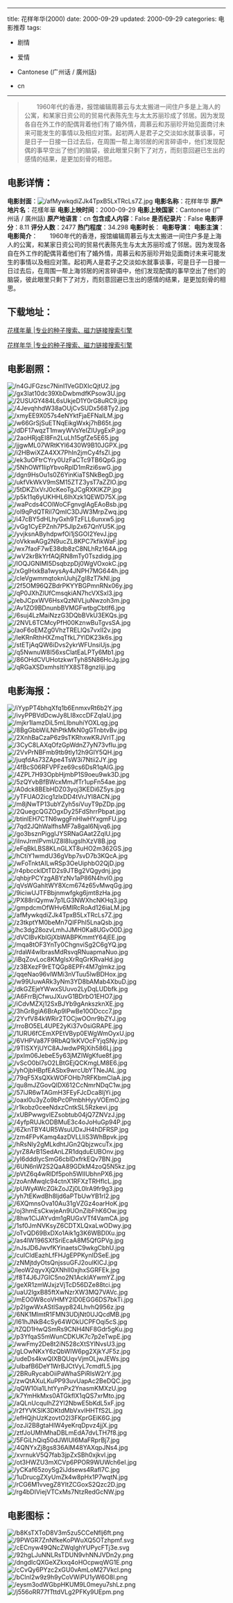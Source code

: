 
---
title: 花样年华(2000)
date: 2000-09-29
updated: 2000-09-29
categories: 电影推荐
tags:
- 剧情
- 爱情

- Cantonese (广州话 / 廣州話)
- cn
---


> 　　1960年代的香港，报馆编辑周慕云与太太搬进一间住户多是上海人的公寓，和某家日资公司的贸易代表陈先生与太太苏丽珍成了邻居。因为发现各自在外工作的配偶背着他们有了婚外情，周慕云和苏丽珍开始见面商讨未来可能发生的事情以及相应对策。起初两人是君子之交淡如水就事谈事，可是日子一日接一日过去后，在周围一帮上海邻居的闲言碎语中，他们发现配偶的事早空出了他们的脑袋，彼此眼里只剩下了对方，而刻意回避已生出的感情的结果，是更加刻骨的相思。

## **电影详情**：

**电影封面**：<img src="https://image.tmdb.org/t/p/w200/afMywkqdiZJk4TpxB5LxTRcLs7Z.jpg" alt="/afMywkqdiZJk4TpxB5LxTRcLs7Z.jpg" title="/afMywkqdiZJk4TpxB5LxTRcLs7Z.jpg">
**电影名称**：花样年华
**原产地片名**：花樣年華
**电影上映时间**：2000-09-29
**电影上映国家**：Cantonese (广州话 / 廣州話)
**原产地语言**：cn
**包含成人内容**：False
**是否纪录片**：False
**电影评分**：8.11
**评分人数**：2477
**热门程度**：34.298
**电影时长**：
**电影导演**：
**电影主演**：
**电影简介**：　　1960年代的香港，报馆编辑周慕云与太太搬进一间住户多是上海人的公寓，和某家日资公司的贸易代表陈先生与太太苏丽珍成了邻居。因为发现各自在外工作的配偶背着他们有了婚外情，周慕云和苏丽珍开始见面商讨未来可能发生的事情以及相应对策。起初两人是君子之交淡如水就事谈事，可是日子一日接一日过去后，在周围一帮上海邻居的闲言碎语中，他们发现配偶的事早空出了他们的脑袋，彼此眼里只剩下了对方，而刻意回避已生出的感情的结果，是更加刻骨的相思。

## **下载地址**：
[花樣年華 |专业的种子搜索、磁力链接搜索引擎](https://movie.amd794.com:2083/?search=%E8%8A%B1%E6%A8%A3%E5%B9%B4%E8%8F%AF&ordering=&mode=match_phrase&page_size=10&page=1)

[花样年华 |专业的种子搜索、磁力链接搜索引擎](https://movie.amd794.com:2083/?search=%E8%8A%B1%E6%A0%B7%E5%B9%B4%E5%8D%8E&ordering=&mode=match_phrase&page_size=10&page=1)
 

## **电影剧照**：
<img src="https://image.tmdb.org/t/p/original/n4GJFGzsc7NinI1VeGDXIcQjtU2.jpg" alt="/n4GJFGzsc7NinI1VeGDXIcQjtU2.jpg" title="/n4GJFGzsc7NinI1VeGDXIcQjtU2.jpg"><img src="https://image.tmdb.org/t/p/original/gx3Iat10dc39XbDwbmdfKPsow3U.jpg" alt="/gx3Iat10dc39XbDwbmdfKPsow3U.jpg" title="/gx3Iat10dc39XbDwbmdfKPsow3U.jpg"><img src="https://image.tmdb.org/t/p/original/2USUGY484L6sUkjeD1Y0rG8uRC9.jpg" alt="/2USUGY484L6sUkjeD1Y0rG8uRC9.jpg" title="/2USUGY484L6sUkjeD1Y0rG8uRC9.jpg"><img src="https://image.tmdb.org/t/p/original/4JevqhhdW38aOUjCvSUDx568Ty2.jpg" alt="/4JevqhhdW38aOUjCvSUDx568Ty2.jpg" title="/4JevqhhdW38aOUjCvSUDx568Ty2.jpg"><img src="https://image.tmdb.org/t/p/original/xmyEE9X057s4eNYktFjaEFNaILM.jpg" alt="/xmyEE9X057s4eNYktFjaEFNaILM.jpg" title="/xmyEE9X057s4eNYktFjaEFNaILM.jpg"><img src="https://image.tmdb.org/t/p/original/w66GrSjSuETNqEikgWxkj7hB65t.jpg" alt="/w66GrSjSuETNqEikgWxkj7hB65t.jpg" title="/w66GrSjSuETNqEikgWxkj7hB65t.jpg"><img src="https://image.tmdb.org/t/p/original/dDF17wqzT1mwyWVsYeIZIUygExP.jpg" alt="/dDF17wqzT1mwyWVsYeIZIUygExP.jpg" title="/dDF17wqzT1mwyWVsYeIZIUygExP.jpg"><img src="https://image.tmdb.org/t/p/original/2aoHRjqEI8Fn2LuLh15gfZe5E65.jpg" alt="/2aoHRjqEI8Fn2LuLh15gfZe5E65.jpg" title="/2aoHRjqEI8Fn2LuLh15gfZe5E65.jpg"><img src="https://image.tmdb.org/t/p/original/jjgwML07WRtKYI6430W9B10JGPX.jpg" alt="/jjgwML07WRtKYI6430W9B10JGPX.jpg" title="/jjgwML07WRtKYI6430W9B10JGPX.jpg"><img src="https://image.tmdb.org/t/p/original/i2HBwiXZA4XX7PhIn2jmCy4fsZI.jpg" alt="/i2HBwiXZA4XX7PhIn2jmCy4fsZI.jpg" title="/i2HBwiXZA4XX7PhIn2jmCy4fsZI.jpg"><img src="https://image.tmdb.org/t/p/original/ek3uOFtrCYry0UzFaCTc9TB6QpG.jpg" alt="/ek3uOFtrCYry0UzFaCTc9TB6QpG.jpg" title="/ek3uOFtrCYry0UzFaCTc9TB6QpG.jpg"><img src="https://image.tmdb.org/t/p/original/5NhOWf1IipYbvoRplD1mRzi6swG.jpg" alt="/5NhOWf1IipYbvoRplD1mRzi6swG.jpg" title="/5NhOWf1IipYbvoRplD1mRzi6swG.jpg"><img src="https://image.tmdb.org/t/p/original/dgn9HsOu1s0Z6YinKiaTSNkBegD.jpg" alt="/dgn9HsOu1s0Z6YinKiaTSNkBegD.jpg" title="/dgn9HsOu1s0Z6YinKiaTSNkBegD.jpg"><img src="https://image.tmdb.org/t/p/original/ukfVkWkV9mSM15ZTZ3ysT7aZZlO.jpg" alt="/ukfVkWkV9mSM15ZTZ3ysT7aZZlO.jpg" title="/ukfVkWkV9mSM15ZTZ3ysT7aZZlO.jpg"><img src="https://image.tmdb.org/t/p/original/5tDKZIxVrJ0cKeoTgJCgRXKIKZP.jpg" alt="/5tDKZIxVrJ0cKeoTgJCgRXKIKZP.jpg" title="/5tDKZIxVrJ0cKeoTgJCgRXKIKZP.jpg"><img src="https://image.tmdb.org/t/p/original/p5k11q6yUKHHL6lhXzk1QEWD75X.jpg" alt="/p5k11q6yUKHHL6lhXzk1QEWD75X.jpg" title="/p5k11q6yUKHHL6lhXzk1QEWD75X.jpg"><img src="https://image.tmdb.org/t/p/original/waPcds4COlWoCFgnvglAgEAoBsb.jpg" alt="/waPcds4COlWoCFgnvglAgEAoBsb.jpg" title="/waPcds4COlWoCFgnvglAgEAoBsb.jpg"><img src="https://image.tmdb.org/t/p/original/ol9qPdQTRil7QmIC3DJW3MrpZwq.jpg" alt="/ol9qPdQTRil7QmIC3DJW3MrpZwq.jpg" title="/ol9qPdQTRil7QmIC3DJW3MrpZwq.jpg"><img src="https://image.tmdb.org/t/p/original/i47cBY5dHLhyGxh9TzFLL6unxw5.jpg" alt="/i47cBY5dHLhyGxh9TzFLL6unxw5.jpg" title="/i47cBY5dHLhyGxh9TzFLL6unxw5.jpg"><img src="https://image.tmdb.org/t/p/original/vGg1CyEPZnh7P5Jlp2x67QnYU5K.jpg" alt="/vGg1CyEPZnh7P5Jlp2x67QnYU5K.jpg" title="/vGg1CyEPZnh7P5Jlp2x67QnYU5K.jpg"><img src="https://image.tmdb.org/t/p/original/yvjksnAByhdpwfOi1jSGOI2YevJ.jpg" alt="/yvjksnAByhdpwfOi1jSGOI2YevJ.jpg" title="/yvjksnAByhdpwfOi1jSGOI2YevJ.jpg"><img src="https://image.tmdb.org/t/p/original/oVkkwAGg2N9ucZL8KPC7kfikWaF.jpg" alt="/oVkkwAGg2N9ucZL8KPC7kfikWaF.jpg" title="/oVkkwAGg2N9ucZL8KPC7kfikWaF.jpg"><img src="https://image.tmdb.org/t/p/original/wx7faoF7wE38db8zC8NLhRz164A.jpg" alt="/wx7faoF7wE38db8zC8NLhRz164A.jpg" title="/wx7faoF7wE38db8zC8NLhRz164A.jpg"><img src="https://image.tmdb.org/t/p/original/wV2krBkYrfAQjRN8mTy0Tszdidg.jpg" alt="/wV2krBkYrfAQjRN8mTy0Tszdidg.jpg" title="/wV2krBkYrfAQjRN8mTy0Tszdidg.jpg"><img src="https://image.tmdb.org/t/p/original/lOQJGNIMI5DsqbzpDj0WgVOxokC.jpg" alt="/lOQJGNIMI5DsqbzpDj0WgVOxokC.jpg" title="/lOQJGNIMI5DsqbzpDj0WgVOxokC.jpg"><img src="https://image.tmdb.org/t/p/original/xGglHxkBa1wysAy4JNPH7MG644h.jpg" alt="/xGglHxkBa1wysAy4JNPH7MG644h.jpg" title="/xGglHxkBa1wysAy4JNPH7MG644h.jpg"><img src="https://image.tmdb.org/t/p/original/cIeVgwmmqtoknUuhjZgI8zT7kNl.jpg" alt="/cIeVgwmmqtoknUuhjZgI8zT7kNl.jpg" title="/cIeVgwmmqtoknUuhjZgI8zT7kNl.jpg"><img src="https://image.tmdb.org/t/p/original/2f5OM96QZBdrPKYYBGPmnRNx06y.jpg" alt="/2f5OM96QZBdrPKYYBGPmnRNx06y.jpg" title="/2f5OM96QZBdrPKYYBGPmnRNx06y.jpg"><img src="https://image.tmdb.org/t/p/original/qP0JXhZlUfCmsqkiAN7hcVXSxl3.jpg" alt="/qP0JXhZlUfCmsqkiAN7hcVXSxl3.jpg" title="/qP0JXhZlUfCmsqkiAN7hcVXSxl3.jpg"><img src="https://image.tmdb.org/t/p/original/ebJCpxWV6HsxQzNIVLjuNwzoh3m.jpg" alt="/ebJCpxWV6HsxQzNIVLjuNwzoh3m.jpg" title="/ebJCpxWV6HsxQzNIVLjuNwzoh3m.jpg"><img src="https://image.tmdb.org/t/p/original/Av1ZO9BDnunbBVMGFwtbgCbtlf6.jpg" alt="/Av1ZO9BDnunbBVMGFwtbgCbtlf6.jpg" title="/Av1ZO9BDnunbBVMGFwtbgCbtlf6.jpg"><img src="https://image.tmdb.org/t/p/original/6suj4LzMaiNzzG3DQbBVkU3EKQs.jpg" alt="/6suj4LzMaiNzzG3DQbBVkU3EKQs.jpg" title="/6suj4LzMaiNzzG3DQbBVkU3EKQs.jpg"><img src="https://image.tmdb.org/t/p/original/2NVL6TCMcyPfH00KznwBuTgvsSA.jpg" alt="/2NVL6TCMcyPfH00KznwBuTgvsSA.jpg" title="/2NVL6TCMcyPfH00KznwBuTgvsSA.jpg"><img src="https://image.tmdb.org/t/p/original/aoF6oEMZg0VhzTRELlQs7vxII2v.jpg" alt="/aoF6oEMZg0VhzTRELlQs7vxII2v.jpg" title="/aoF6oEMZg0VhzTRELlQs7vxII2v.jpg"><img src="https://image.tmdb.org/t/p/original/leKRnRthHXZmqTfkL7YlDK23k6s.jpg" alt="/leKRnRthHXZmqTfkL7YlDK23k6s.jpg" title="/leKRnRthHXZmqTfkL7YlDK23k6s.jpg"><img src="https://image.tmdb.org/t/p/original/stETjAqQW6iDvs2ykrWFUnsiUjs.jpg" alt="/stETjAqQW6iDvs2ykrWFUnsiUjs.jpg" title="/stETjAqQW6iDvs2ykrWFUnsiUjs.jpg"><img src="https://image.tmdb.org/t/p/original/q5NwnuW8I56xsClatEaLPTy6Mb1.jpg" alt="/q5NwnuW8I56xsClatEaLPTy6Mb1.jpg" title="/q5NwnuW8I56xsClatEaLPTy6Mb1.jpg"><img src="https://image.tmdb.org/t/p/original/86OHdCVUHotzkwrTyh85N86HcJg.jpg" alt="/86OHdCVUHotzkwrTyh85N86HcJg.jpg" title="/86OHdCVUHotzkwrTyh85N86HcJg.jpg"><img src="https://image.tmdb.org/t/p/original/qRGaXSDxmhsItlYX8ST8gnzliji.jpg" alt="/qRGaXSDxmhsItlYX8ST8gnzliji.jpg" title="/qRGaXSDxmhsItlYX8ST8gnzliji.jpg">

## **电影海报**：
<img src="https://image.tmdb.org/t/p/original/iYypPT4bhqXfq1b6EnmxvRt6b2Y.jpg" alt="/iYypPT4bhqXfq1b6EnmxvRt6b2Y.jpg" title="/iYypPT4bhqXfq1b6EnmxvRt6b2Y.jpg"><img src="https://image.tmdb.org/t/p/original/ivyPPBVdDcwJy8LI8xccDFZqIaU.jpg" alt="/ivyPPBVdDcwJy8LI8xccDFZqIaU.jpg" title="/ivyPPBVdDcwJy8LI8xccDFZqIaU.jpg"><img src="https://image.tmdb.org/t/p/original/mjkr1IamzDiL5mLIbnuhiYOXLqg.jpg" alt="/mjkr1IamzDiL5mLIbnuhiYOXLqg.jpg" title="/mjkr1IamzDiL5mLIbnuhiYOXLqg.jpg"><img src="https://image.tmdb.org/t/p/original/8BgGbbWiLNhPtkMkN0gGTnbtvBv.jpg" alt="/8BgGbbWiLNhPtkMkN0gGTnbtvBv.jpg" title="/8BgGbbWiLNhPtkMkN0gGTnbtvBv.jpg"><img src="https://image.tmdb.org/t/p/original/2XnhBaCzaP6z9sTKRhxwKRJVrlT.jpg" alt="/2XnhBaCzaP6z9sTKRhxwKRJVrlT.jpg" title="/2XnhBaCzaP6z9sTKRhxwKRJVrlT.jpg"><img src="https://image.tmdb.org/t/p/original/3CyC8LAXqOfzGpWdnZ7yN73vfIu.jpg" alt="/3CyC8LAXqOfzGpWdnZ7yN73vfIu.jpg" title="/3CyC8LAXqOfzGpWdnZ7yN73vfIu.jpg"><img src="https://image.tmdb.org/t/p/original/2VvPrNBFmb9tb9tly12h9GIY5QH.jpg" alt="/2VvPrNBFmb9tb9tly12h9GIY5QH.jpg" title="/2VvPrNBFmb9tb9tly12h9GIY5QH.jpg"><img src="https://image.tmdb.org/t/p/original/juqfdAs73ZApe4TsW3i7Ntii2JY.jpg" alt="/juqfdAs73ZApe4TsW3i7Ntii2JY.jpg" title="/juqfdAs73ZApe4TsW3i7Ntii2JY.jpg"><img src="https://image.tmdb.org/t/p/original/4fBcS06RFVPFze69cs6DsR1qAIG.jpg" alt="/4fBcS06RFVPFze69cs6DsR1qAIG.jpg" title="/4fBcS06RFVPFze69cs6DsR1qAIG.jpg"><img src="https://image.tmdb.org/t/p/original/4ZPL7H93OpbHjmbP1S9oeu9wk3D.jpg" alt="/4ZPL7H93OpbHjmbP1S9oeu9wk3D.jpg" title="/4ZPL7H93OpbHjmbP1S9oeu9wk3D.jpg"><img src="https://image.tmdb.org/t/p/original/5zQYvbBfBWcxMmJfTr1upFn54ae.jpg" alt="/5zQYvbBfBWcxMmJfTr1upFn54ae.jpg" title="/5zQYvbBfBWcxMmJfTr1upFn54ae.jpg"><img src="https://image.tmdb.org/t/p/original/A0dck8BEbHDZ03yoj3KEDi6Z5ys.jpg" alt="/A0dck8BEbHDZ03yoj3KEDi6Z5ys.jpg" title="/A0dck8BEbHDZ03yoj3KEDi6Z5ys.jpg"><img src="https://image.tmdb.org/t/p/original/yTFUAO2icg1zlxDD4tVrJYl8ACN.jpg" alt="/yTFUAO2icg1zlxDD4tVrJYl8ACN.jpg" title="/yTFUAO2icg1zlxDD4tVrJYl8ACN.jpg"><img src="https://image.tmdb.org/t/p/original/m8jNwTP13ubYZyh5siVuyT9pZDp.jpg" alt="/m8jNwTP13ubYZyh5siVuyT9pZDp.jpg" title="/m8jNwTP13ubYZyh5siVuyT9pZDp.jpg"><img src="https://image.tmdb.org/t/p/original/2QuegcQGZOgxDy25FdShrrPbpat.jpg" alt="/2QuegcQGZOgxDy25FdShrrPbpat.jpg" title="/2QuegcQGZOgxDy25FdShrrPbpat.jpg"><img src="https://image.tmdb.org/t/p/original/btinlEH7CTN6wggFnHIwHYxgmFU.jpg" alt="/btinlEH7CTN6wggFnHIwHYxgmFU.jpg" title="/btinlEH7CTN6wggFnHIwHYxgmFU.jpg"><img src="https://image.tmdb.org/t/p/original/7qd2JQhWalfhsMF7a8gaI6Njvq6.jpg" alt="/7qd2JQhWalfhsMF7a8gaI6Njvq6.jpg" title="/7qd2JQhWalfhsMF7a8gaI6Njvq6.jpg"><img src="https://image.tmdb.org/t/p/original/go3bsznPiggIJYSRNaGAat2ZqlU.jpg" alt="/go3bsznPiggIJYSRNaGAat2ZqlU.jpg" title="/go3bsznPiggIJYSRNaGAat2ZqlU.jpg"><img src="https://image.tmdb.org/t/p/original/iInvJrmIPvmUZ8l8IugslhXzV8B.jpg" alt="/iInvJrmIPvmUZ8l8IugslhXzV8B.jpg" title="/iInvJrmIPvmUZ8l8IugslhXzV8B.jpg"><img src="https://image.tmdb.org/t/p/original/eFqBkLBS8KLnGLXT8uHO2m362GS.jpg" alt="/eFqBkLBS8KLnGLXT8uHO2m362GS.jpg" title="/eFqBkLBS8KLnGLXT8uHO2m362GS.jpg"><img src="https://image.tmdb.org/t/p/original/hCtiY1wmdU36gVbp7svD7b3KQcA.jpg" alt="/hCtiY1wmdU36gVbp7svD7b3KQcA.jpg" title="/hCtiY1wmdU36gVbp7svD7b3KQcA.jpg"><img src="https://image.tmdb.org/t/p/original/wFoTnktAILwRSp3OeUiphbO2QjD.jpg" alt="/wFoTnktAILwRSp3OeUiphbO2QjD.jpg" title="/wFoTnktAILwRSp3OeUiphbO2QjD.jpg"><img src="https://image.tmdb.org/t/p/original/r4pbccklDtTD2s9JTBg2VQgydnj.jpg" alt="/r4pbccklDtTD2s9JTBg2VQgydnj.jpg" title="/r4pbccklDtTD2s9JTBg2VQgydnj.jpg"><img src="https://image.tmdb.org/t/p/original/qhbjrPCYzgABYzNv1aP86N4hvI0.jpg" alt="/qhbjrPCYzgABYzNv1aP86N4hvI0.jpg" title="/qhbjrPCYzgABYzNv1aP86N4hvI0.jpg"><img src="https://image.tmdb.org/t/p/original/qVsWGahltWY8Xcm674z65vMwqGg.jpg" alt="/qVsWGahltWY8Xcm674z65vMwqGg.jpg" title="/qVsWGahltWY8Xcm674z65vMwqGg.jpg"><img src="https://image.tmdb.org/t/p/original/9iciwUJTFBbjnmwfgkg6jmt8zHa.jpg" alt="/9iciwUJTFBbjnmwfgkg6jmt8zHa.jpg" title="/9iciwUJTFBbjnmwfgkg6jmt8zHa.jpg"><img src="https://image.tmdb.org/t/p/original/PX88riQymw7p1LG3NWXhcNKHq3.jpg" alt="/PX88riQymw7p1LG3NWXhcNKHq3.jpg" title="/PX88riQymw7p1LG3NWXhcNKHq3.jpg"><img src="https://image.tmdb.org/t/p/original/gmpdcmOfWHv6MlRcRoAd126iaLM.jpg" alt="/gmpdcmOfWHv6MlRcRoAd126iaLM.jpg" title="/gmpdcmOfWHv6MlRcRoAd126iaLM.jpg"><img src="https://image.tmdb.org/t/p/original/afMywkqdiZJk4TpxB5LxTRcLs7Z.jpg" alt="/afMywkqdiZJk4TpxB5LxTRcLs7Z.jpg" title="/afMywkqdiZJk4TpxB5LxTRcLs7Z.jpg"><img src="https://image.tmdb.org/t/p/original/z3tkptYM0beMn7QIFPhI5LnaQsb.jpg" alt="/z3tkptYM0beMn7QIFPhI5LnaQsb.jpg" title="/z3tkptYM0beMn7QIFPhI5LnaQsb.jpg"><img src="https://image.tmdb.org/t/p/original/hc3dg28ozvLmhJJMH0Ka8UGvO0D.jpg" alt="/hc3dg28ozvLmhJJMH0Ka8UGvO0D.jpg" title="/hc3dg28ozvLmhJJMH0Ka8UGvO0D.jpg"><img src="https://image.tmdb.org/t/p/original/dVCIBvKblGjXbWABPKmmtY64jEE.jpg" alt="/dVCIBvKblGjXbWABPKmmtY64jEE.jpg" title="/dVCIBvKblGjXbWABPKmmtY64jEE.jpg"><img src="https://image.tmdb.org/t/p/original/mqa8tOF3YnTy0ChgnviSg2C6gYQ.jpg" alt="/mqa8tOF3YnTy0ChgnviSg2C6gYQ.jpg" title="/mqa8tOF3YnTy0ChgnviSg2C6gYQ.jpg"><img src="https://image.tmdb.org/t/p/original/rdaW4wIbrasMdRsvqRNuapmaNuo.jpg" alt="/rdaW4wIbrasMdRsvqRNuapmaNuo.jpg" title="/rdaW4wIbrasMdRsvqRNuapmaNuo.jpg"><img src="https://image.tmdb.org/t/p/original/iBqZovLoc8KMgIsXrRqGrKRvaHd.jpg" alt="/iBqZovLoc8KMgIsXrRqGrKRvaHd.jpg" title="/iBqZovLoc8KMgIsXrRqGrKRvaHd.jpg"><img src="https://image.tmdb.org/t/p/original/z3BXezF9rETQGp8EPFr4M7glmkz.jpg" alt="/z3BXezF9rETQGp8EPFr4M7glmkz.jpg" title="/z3BXezF9rETQGp8EPFr4M7glmkz.jpg"><img src="https://image.tmdb.org/t/p/original/qqeNao96vlWMi3nVTuu5lwBDHox.jpg" alt="/qqeNao96vlWMi3nVTuu5lwBDHox.jpg" title="/qqeNao96vlWMi3nVTuu5lwBDHox.jpg"><img src="https://image.tmdb.org/t/p/original/w99UuwARk3yNm3YD8bAMab4XbuD.jpg" alt="/w99UuwARk3yNm3YD8bAMab4XbuD.jpg" title="/w99UuwARk3yNm3YD8bAMab4XbuD.jpg"><img src="https://image.tmdb.org/t/p/original/dkGZEjeYWwxSUuvo2LyDqLUDbfk.jpg" alt="/dkGZEjeYWwxSUuvo2LyDqLUDbfk.jpg" title="/dkGZEjeYWwxSUuvo2LyDqLUDbfk.jpg"><img src="https://image.tmdb.org/t/p/original/A6FrrBjCfwuJXuvG1BDrbO1EHO7.jpg" alt="/A6FrrBjCfwuJXuvG1BDrbO1EHO7.jpg" title="/A6FrrBjCfwuJXuvG1BDrbO1EHO7.jpg"><img src="https://image.tmdb.org/t/p/original/iCdvMZXj12SxBJYb9gAnkszknXE.jpg" alt="/iCdvMZXj12SxBJYb9gAnkszknXE.jpg" title="/iCdvMZXj12SxBJYb9gAnkszknXE.jpg"><img src="https://image.tmdb.org/t/p/original/3hGr8giA6BrAp9lPwBe10ODccc7.jpg" alt="/3hGr8giA6BrAp9lPwBe10ODccc7.jpg" title="/3hGr8giA6BrAp9lPwBe10ODccc7.jpg"><img src="https://image.tmdb.org/t/p/original/2YvfV84kWRir2TOCjwOOnr9bZYJ.jpg" alt="/2YvfV84kWRir2TOCjwOOnr9bZYJ.jpg" title="/2YvfV84kWRir2TOCjwOOnr9bZYJ.jpg"><img src="https://image.tmdb.org/t/p/original/rroBO5EL4UPE2yKi37v0siGRAPE.jpg" alt="/rroBO5EL4UPE2yKi37v0siGRAPE.jpg" title="/rroBO5EL4UPE2yKi37v0siGRAPE.jpg"><img src="https://image.tmdb.org/t/p/original/1URU6fCEmXPEtVByp0EWgWmOyxU.jpg" alt="/1URU6fCEmXPEtVByp0EWgWmOyxU.jpg" title="/1URU6fCEmXPEtVByp0EWgWmOyxU.jpg"><img src="https://image.tmdb.org/t/p/original/6VHPVa87F9RbAQ1kKVOcFYjqSNy.jpg" alt="/6VHPVa87F9RbAQ1kKVOcFYjqSNy.jpg" title="/6VHPVa87F9RbAQ1kKVOcFYjqSNy.jpg"><img src="https://image.tmdb.org/t/p/original/9TlSXYjUYC8AJwdwPRjXih586Lj.jpg" alt="/9TlSXYjUYC8AJwdwPRjXih586Lj.jpg" title="/9TlSXYjUYC8AJwdwPRjXih586Lj.jpg"><img src="https://image.tmdb.org/t/p/original/pxIm06JebeE5y63jMZIWgKfue8f.jpg" alt="/pxIm06JebeE5y63jMZIWgKfue8f.jpg" title="/pxIm06JebeE5y63jMZIWgKfue8f.jpg"><img src="https://image.tmdb.org/t/p/original/vScO0bl7sO2LBtGEjQCKmgLM8E6.jpg" alt="/vScO0bl7sO2LBtGEjQCKmgLM8E6.jpg" title="/vScO0bl7sO2LBtGEjQCKmgLM8E6.jpg"><img src="https://image.tmdb.org/t/p/original/yhOjbHBpfEASbx9wrcUbYTNeJAL.jpg" alt="/yhOjbHBpfEASbx9wrcUbYTNeJAL.jpg" title="/yhOjbHBpfEASbx9wrcUbYTNeJAL.jpg"><img src="https://image.tmdb.org/t/p/original/79qF5XsQXkWOFOHb7tRFKbmClaA.jpg" alt="/79qF5XsQXkWOFOHb7tRFKbmClaA.jpg" title="/79qF5XsQXkWOFOHb7tRFKbmClaA.jpg"><img src="https://image.tmdb.org/t/p/original/qu8mJZGovQIDX612CcNmrNDqC1w.jpg" alt="/qu8mJZGovQIDX612CcNmrNDqC1w.jpg" title="/qu8mJZGovQIDX612CcNmrNDqC1w.jpg"><img src="https://image.tmdb.org/t/p/original/57iJR6wTAGmH3FEyFJcDca8ljYi.jpg" alt="/57iJR6wTAGmH3FEyFJcDca8ljYi.jpg" title="/57iJR6wTAGmH3FEyFJcDca8ljYi.jpg"><img src="https://image.tmdb.org/t/p/original/oaxl0u3yZo9bPc0PmbhHyyVOEmO.jpg" alt="/oaxl0u3yZo9bPc0PmbhHyyVOEmO.jpg" title="/oaxl0u3yZo9bPc0PmbhHyyVOEmO.jpg"><img src="https://image.tmdb.org/t/p/original/r1kobz0ceeNdxzCntkSL5Rzkevi.jpg" alt="/r1kobz0ceeNdxzCntkSL5Rzkevi.jpg" title="/r1kobz0ceeNdxzCntkSL5Rzkevi.jpg"><img src="https://image.tmdb.org/t/p/original/xUBPwwgvIEZsobtub04jQ7ZNVzJ.jpg" alt="/xUBPwwgvIEZsobtub04jQ7ZNVzJ.jpg" title="/xUBPwwgvIEZsobtub04jQ7ZNVzJ.jpg"><img src="https://image.tmdb.org/t/p/original/4yfpRUJkODBMuE3c4oJoHuGp94P.jpg" alt="/4yfpRUJkODBMuE3c4oJoHuGp94P.jpg" title="/4yfpRUJkODBMuE3c4oJoHuGp94P.jpg"><img src="https://image.tmdb.org/t/p/original/6ZknTBY4UR5WsuUDxJH4hDFRSP.jpg" alt="/6ZknTBY4UR5WsuUDxJH4hDFRSP.jpg" title="/6ZknTBY4UR5WsuUDxJH4hDFRSP.jpg"><img src="https://image.tmdb.org/t/p/original/zm4FPvKamq4azDVLLIiS3WhBpvk.jpg" alt="/zm4FPvKamq4azDVLLIiS3WhBpvk.jpg" title="/zm4FPvKamq4azDVLLIiS3WhBpvk.jpg"><img src="https://image.tmdb.org/t/p/original/hRsNly2gMLkdhtJGn2QbjzwcuTx.jpg" alt="/hRsNly2gMLkdhtJGn2QbjzwcuTx.jpg" title="/hRsNly2gMLkdhtJGn2QbjzwcuTx.jpg"><img src="https://image.tmdb.org/t/p/original/yrZ8ArB1SedAnLZR1dqduEUBOnv.jpg" alt="/yrZ8ArB1SedAnLZR1dqduEUBOnv.jpg" title="/yrZ8ArB1SedAnLZR1dqduEUBOnv.jpg"><img src="https://image.tmdb.org/t/p/original/yI6dddIycSmG6cblDxfrkEQv7BN.jpg" alt="/yI6dddIycSmG6cblDxfrkEQv7BN.jpg" title="/yI6dddIycSmG6cblDxfrkEQv7BN.jpg"><img src="https://image.tmdb.org/t/p/original/6UN6nW2S2QaA89GDkM4zoQ5N5kz.jpg" alt="/6UN6nW2S2QaA89GDkM4zoQ5N5kz.jpg" title="/6UN6nW2S2QaA89GDkM4zoQ5N5kz.jpg"><img src="https://image.tmdb.org/t/p/original/pVtZ6q4wRlDf5poh5WlIUbhnPX6.jpg" alt="/pVtZ6q4wRlDf5poh5WlIUbhnPX6.jpg" title="/pVtZ6q4wRlDf5poh5WlIUbhnPX6.jpg"><img src="https://image.tmdb.org/t/p/original/zoAnMwqIc94ctnX1RFXzTRHflcL.jpg" alt="/zoAnMwqIc94ctnX1RFXzTRHflcL.jpg" title="/zoAnMwqIc94ctnX1RFXzTRHflcL.jpg"><img src="https://image.tmdb.org/t/p/original/pUWyAWcZGkZoJZj0L0lrA9fr9g3.jpg" alt="/pUWyAWcZGkZoJZj0L0lrA9fr9g3.jpg" title="/pUWyAWcZGkZoJZj0L0lrA9fr9g3.jpg"><img src="https://image.tmdb.org/t/p/original/yh7tEKwdBh8ljd6aPTbUwYB1rl2.jpg" alt="/yh7tEKwdBh8ljd6aPTbUwYB1rl2.jpg" title="/yh7tEKwdBh8ljd6aPTbUwYB1rl2.jpg"><img src="https://image.tmdb.org/t/p/original/6XQmnsOva10Au31gVZGz4oarHoK.jpg" alt="/6XQmnsOva10Au31gVZGz4oarHoK.jpg" title="/6XQmnsOva10Au31gVZGz4oarHoK.jpg"><img src="https://image.tmdb.org/t/p/original/oj3hmEsCkwjeAn9UOnZibFhK6Ow.jpg" alt="/oj3hmEsCkwjeAn9UOnZibFhK6Ow.jpg" title="/oj3hmEsCkwjeAn9UOnZibFhK6Ow.jpg"><img src="https://image.tmdb.org/t/p/original/8hw1CiJAYvdm1gRUGxVTf4VamCA.jpg" alt="/8hw1CiJAYvdm1gRUGxVTf4VamCA.jpg" title="/8hw1CiJAYvdm1gRUGxVTf4VamCA.jpg"><img src="https://image.tmdb.org/t/p/original/1sf0JmNVKsyZ6CDTXLQxaLwODwy.jpg" alt="/1sf0JmNVKsyZ6CDTXLQxaLwODwy.jpg" title="/1sf0JmNVKsyZ6CDTXLQxaLwODwy.jpg"><img src="https://image.tmdb.org/t/p/original/oTvQD69BxDXo1Aik1g3K6WBDlXu.jpg" alt="/oTvQD69BxDXo1Aik1g3K6WBDlXu.jpg" title="/oTvQD69BxDXo1Aik1g3K6WBDlXu.jpg"><img src="https://image.tmdb.org/t/p/original/as4lW196SXfSriEcaA8M5QfGPVg.jpg" alt="/as4lW196SXfSriEcaA8M5QfGPVg.jpg" title="/as4lW196SXfSriEcaA8M5QfGPVg.jpg"><img src="https://image.tmdb.org/t/p/original/nJsJD6JwvfKYinaetsC9wkgCbhU.jpg" alt="/nJsJD6JwvfKYinaetsC9wkgCbhU.jpg" title="/nJsJD6JwvfKYinaetsC9wkgCbhU.jpg"><img src="https://image.tmdb.org/t/p/original/cuICldEazhLfFHJgEPPKynIDSeE.jpg" alt="/cuICldEazhLfFHJgEPPKynIDSeE.jpg" title="/cuICldEazhLfFHJgEPPKynIDSeE.jpg"><img src="https://image.tmdb.org/t/p/original/zNMjtdyOtsQnjssuGFJ2oulKlCJ.jpg" alt="/zNMjtdyOtsQnjssuGFJ2oulKlCJ.jpg" title="/zNMjtdyOtsQnjssuGFJ2oulKlCJ.jpg"><img src="https://image.tmdb.org/t/p/original/leoW2qyvXjQXNhII0xjhxSGRFEk.jpg" alt="/leoW2qyvXjQXNhII0xjhxSGRFEk.jpg" title="/leoW2qyvXjQXNhII0xjhxSGRFEk.jpg"><img src="https://image.tmdb.org/t/p/original/f8T4J6J7GIC5no2N1AckIAYwmYZ.jpg" alt="/f8T4J6J7GIC5no2N1AckIAYwmYZ.jpg" title="/f8T4J6J7GIC5no2N1AckIAYwmYZ.jpg"><img src="https://image.tmdb.org/t/p/original/geXR1zmWJxjzVjTcD56DZe88tci.jpg" alt="/geXR1zmWJxjzVjTcD56DZe88tci.jpg" title="/geXR1zmWJxjzVjTcD56DZe88tci.jpg"><img src="https://image.tmdb.org/t/p/original/uaU2lgxB85ftXwNzrXW3MQ7VAVc.jpg" alt="/uaU2lgxB85ftXwNzrXW3MQ7VAVc.jpg" title="/uaU2lgxB85ftXwNzrXW3MQ7VAVc.jpg"><img src="https://image.tmdb.org/t/p/original/mEO0W8coVHMY2ID0EGG6DS7bkTi.jpg" alt="/mEO0W8coVHMY2ID0EGG6DS7bkTi.jpg" title="/mEO0W8coVHMY2ID0EGG6DS7bkTi.jpg"><img src="https://image.tmdb.org/t/p/original/p2IgwWxAStlSayp824LhvhQ956z.jpg" alt="/p2IgwWxAStlSayp824LhvhQ956z.jpg" title="/p2IgwWxAStlSayp824LhvhQ956z.jpg"><img src="https://image.tmdb.org/t/p/original/6NK1MlmtR1FMN3UDjNt0UJQcdMB.jpg" alt="/6NK1MlmtR1FMN3UDjNt0UJQcdMB.jpg" title="/6NK1MlmtR1FMN3UDjNt0UJQcdMB.jpg"><img src="https://image.tmdb.org/t/p/original/l61hJNkB4cSy64WOkUCPFOqi5cS.jpg" alt="/l61hJNkB4cSy64WOkUCPFOqi5cS.jpg" title="/l61hJNkB4cSy64WOkUCPFOqi5cS.jpg"><img src="https://image.tmdb.org/t/p/original/tZQD1HwQSmRs9CNH4NF8Gdr5gKu.jpg" alt="/tZQD1HwQSmRs9CNH4NF8Gdr5gKu.jpg" title="/tZQD1HwQSmRs9CNH4NF8Gdr5gKu.jpg"><img src="https://image.tmdb.org/t/p/original/p3YfqaS5mWunCDKUK7c7p2eTwpE.jpg" alt="/p3YfqaS5mWunCDKUK7c7p2eTwpE.jpg" title="/p3YfqaS5mWunCDKUK7c7p2eTwpE.jpg"><img src="https://image.tmdb.org/t/p/original/wwFmy2De8t2iN528cXtSYlNvsU3.jpg" alt="/wwFmy2De8t2iN528cXtSYlNvsU3.jpg" title="/wwFmy2De8t2iN528cXtSYlNvsU3.jpg"><img src="https://image.tmdb.org/t/p/original/gLOwNKxY6zQbWIW6pg2XjkYJF5z.jpg" alt="/gLOwNKxY6zQbWIW6pg2XjkYJF5z.jpg" title="/gLOwNKxY6zQbWIW6pg2XjkYJF5z.jpg"><img src="https://image.tmdb.org/t/p/original/udeDs4kwQIXBQUqvVjmOLjwJEWs.jpg" alt="/udeDs4kwQIXBQUqvVjmOLjwJEWs.jpg" title="/udeDs4kwQIXBQUqvVjmOLjwJEWs.jpg"><img src="https://image.tmdb.org/t/p/original/ulbafB6DeY1WrBJCtVyL7cmdfL5.jpg" alt="/ulbafB6DeY1WrBJCtVyL7cmdfL5.jpg" title="/ulbafB6DeY1WrBJCtVyL7cmdfL5.jpg"><img src="https://image.tmdb.org/t/p/original/2BRuRycabOiiPaWhaSPiRIsW2rY.jpg" alt="/2BRuRycabOiiPaWhaSPiRIsW2rY.jpg" title="/2BRuRycabOiiPaWhaSPiRIsW2rY.jpg"><img src="https://image.tmdb.org/t/p/original/zwQtAXuLKuPP93uvUapAc2BeDQC.jpg" alt="/zwQtAXuLKuPP93uvUapAc2BeDQC.jpg" title="/zwQtAXuLKuPP93uvUapAc2BeDQC.jpg"><img src="https://image.tmdb.org/t/p/original/qQW10ia1LhtYynPx2YnasmKMXzU.jpg" alt="/qQW10ia1LhtYynPx2YnasmKMXzU.jpg" title="/qQW10ia1LhtYynPx2YnasmKMXzU.jpg"><img src="https://image.tmdb.org/t/p/original/k7YmHkMxs0ATGkflX1qQS7xrMto.jpg" alt="/k7YmHkMxs0ATGkflX1qQS7xrMto.jpg" title="/k7YmHkMxs0ATGkflX1qQS7xrMto.jpg"><img src="https://image.tmdb.org/t/p/original/aQLnUcqulhZ2Yl2NbwE5bKdL5xF.jpg" alt="/aQLnUcqulhZ2Yl2NbwE5bKdL5xF.jpg" title="/aQLnUcqulhZ2Yl2NbwE5bKdL5xF.jpg"><img src="https://image.tmdb.org/t/p/original/r2fYVKSlK3DKtdMbVxvIHHTfS2L.jpg" alt="/r2fYVKSlK3DKtdMbVxvIHHTfS2L.jpg" title="/r2fYVKSlK3DKtdMbVxvIHHTfS2L.jpg"><img src="https://image.tmdb.org/t/p/original/efHQjhUzKzovtO2I3FKprGEiK6G.jpg" alt="/efHQjhUzKzovtO2I3FKprGEiK6G.jpg" title="/efHQjhUzKzovtO2I3FKprGEiK6G.jpg"><img src="https://image.tmdb.org/t/p/original/ozJi2B8gtaHlW4yeKrqDpvz4jjX.jpg" alt="/ozJi2B8gtaHlW4yeKrqDpvz4jjX.jpg" title="/ozJi2B8gtaHlW4yeKrqDpvz4jjX.jpg"><img src="https://image.tmdb.org/t/p/original/ztfJoUMhMhaDBLmEdA7dvLTH7f8.jpg" alt="/ztfJoUMhMhaDBLmEdA7dvLTH7f8.jpg" title="/ztfJoUMhMhaDBLmEdA7dvLTH7f8.jpg"><img src="https://image.tmdb.org/t/p/original/5FGiLhQiq50dJWlUI6MaFRprBj7.jpg" alt="/5FGiLhQiq50dJWlUI6MaFRprBj7.jpg" title="/5FGiLhQiq50dJWlUI6MaFRprBj7.jpg"><img src="https://image.tmdb.org/t/p/original/4QNYxZj8gs836AlM48YAXqpJNs4.jpg" alt="/4QNYxZj8gs836AlM48YAXqpJNs4.jpg" title="/4QNYxZj8gs836AlM48YAXqpJNs4.jpg"><img src="https://image.tmdb.org/t/p/original/xvrnukV5Q7fab3jpZxSBh0xjkvl.jpg" alt="/xvrnukV5Q7fab3jpZxSBh0xjkvl.jpg" title="/xvrnukV5Q7fab3jpZxSBh0xjkvl.jpg"><img src="https://image.tmdb.org/t/p/original/ot3HWZU3mXCVp6PPOR9WUWch6eI.jpg" alt="/ot3HWZU3mXCVp6PPOR9WUWch6eI.jpg" title="/ot3HWZU3mXCVp6PPOR9WUWch6eI.jpg"><img src="https://image.tmdb.org/t/p/original/yCKaf65zoySg2iJdsews4Rafl7C.jpg" alt="/yCKaf65zoySg2iJdsews4Rafl7C.jpg" title="/yCKaf65zoySg2iJdsews4Rafl7C.jpg"><img src="https://image.tmdb.org/t/p/original/1uDrucgZXyUmZk4w8pHx1P7wqtN.jpg" alt="/1uDrucgZXyUmZk4w8pHx1P7wqtN.jpg" title="/1uDrucgZXyUmZk4w8pHx1P7wqtN.jpg"><img src="https://image.tmdb.org/t/p/original/rCG6M1vvegZ8YItZCGoxS2Qzc2D.jpg" alt="/rCG6M1vvegZ8YItZCGoxS2Qzc2D.jpg" title="/rCG6M1vvegZ8YItZCGoxS2Qzc2D.jpg"><img src="https://image.tmdb.org/t/p/original/rg4bDIViejVTCxMs7NtzRedGcNW.jpg" alt="/rg4bDIViejVTCxMs7NtzRedGcNW.jpg" title="/rg4bDIViejVTCxMs7NtzRedGcNW.jpg">

## **电影图标**：
<img src="https://image.tmdb.org/t/p/original/b8KsTXToD8V3m5zu5CCeNflj6ft.png" alt="/b8KsTXToD8V3m5zu5CCeNflj6ft.png" title="/b8KsTXToD8V3m5zu5CCeNflj6ft.png"><img src="https://image.tmdb.org/t/p/original/9PWGR7ZnNfkeKoPWuXQ5OTzhpmf.svg" alt="/9PWGR7ZnNfkeKoPWuXQ5OTzhpmf.svg" title="/9PWGR7ZnNfkeKoPWuXQ5OTzhpmf.svg"><img src="https://image.tmdb.org/t/p/original/cECnyw49QNcZWqIghYUPycFTj3e.svg" alt="/cECnyw49QNcZWqIghYUPycFTj3e.svg" title="/cECnyw49QNcZWqIghYUPycFTj3e.svg"><img src="https://image.tmdb.org/t/p/original/92hgLJuNNLRsTDUN9vhNNJVDn2y.png" alt="/92hgLJuNNLRsTDUN9vhNNJVDn2y.png" title="/92hgLJuNNLRsTDUN9vhNNJVDn2y.png"><img src="https://image.tmdb.org/t/p/original/dngdIcQXGeXZkxq4oHOcpwqWG1E.png" alt="/dngdIcQXGeXZkxq4oHOcpwqWG1E.png" title="/dngdIcQXGeXZkxq4oHOcpwqWG1E.png"><img src="https://image.tmdb.org/t/p/original/cCvQy6PYzc2xGU0vAmLoM27Vkcl.png" alt="/cCvQy6PYzc2xGU0vAmLoM27Vkcl.png" title="/cCvQy6PYzc2xGU0vAmLoM27Vkcl.png"><img src="https://image.tmdb.org/t/p/original/bClnl2w9z9h9yCoVWiPU1yW6O8l.png" alt="/bClnl2w9z9h9yCoVWiPU1yW6O8l.png" title="/bClnl2w9z9h9yCoVWiPU1yW6O8l.png"><img src="https://image.tmdb.org/t/p/original/eysm3odWGbpHKUM9L0meyu7shLz.png" alt="/eysm3odWGbpHKUM9L0meyu7shLz.png" title="/eysm3odWGbpHKUM9L0meyu7shLz.png"><img src="https://image.tmdb.org/t/p/original/j556oRR77fTttdVLg2PFKy9UEpm.png" alt="/j556oRR77fTttdVLg2PFKy9UEpm.png" title="/j556oRR77fTttdVLg2PFKy9UEpm.png">
